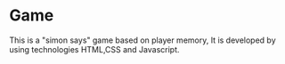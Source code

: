 # Game

This is a "simon says" game based on player memory,
It is developed by using technologies HTML,CSS and Javascript.